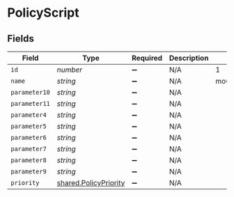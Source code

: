 # PolicyScript


## Fields

| Field                                                                 | Type                                                                  | Required                                                              | Description                                                           | Example                                                               |
| --------------------------------------------------------------------- | --------------------------------------------------------------------- | --------------------------------------------------------------------- | --------------------------------------------------------------------- | --------------------------------------------------------------------- |
| `id`                                                                  | *number*                                                              | :heavy_minus_sign:                                                    | N/A                                                                   | 1                                                                     |
| `name`                                                                | *string*                                                              | :heavy_minus_sign:                                                    | N/A                                                                   | mountNetworkShare.sh                                                  |
| `parameter10`                                                         | *string*                                                              | :heavy_minus_sign:                                                    | N/A                                                                   |                                                                       |
| `parameter11`                                                         | *string*                                                              | :heavy_minus_sign:                                                    | N/A                                                                   |                                                                       |
| `parameter4`                                                          | *string*                                                              | :heavy_minus_sign:                                                    | N/A                                                                   |                                                                       |
| `parameter5`                                                          | *string*                                                              | :heavy_minus_sign:                                                    | N/A                                                                   |                                                                       |
| `parameter6`                                                          | *string*                                                              | :heavy_minus_sign:                                                    | N/A                                                                   |                                                                       |
| `parameter7`                                                          | *string*                                                              | :heavy_minus_sign:                                                    | N/A                                                                   |                                                                       |
| `parameter8`                                                          | *string*                                                              | :heavy_minus_sign:                                                    | N/A                                                                   |                                                                       |
| `parameter9`                                                          | *string*                                                              | :heavy_minus_sign:                                                    | N/A                                                                   |                                                                       |
| `priority`                                                            | [shared.PolicyPriority](../../../sdk/models/shared/policypriority.md) | :heavy_minus_sign:                                                    | N/A                                                                   |                                                                       |